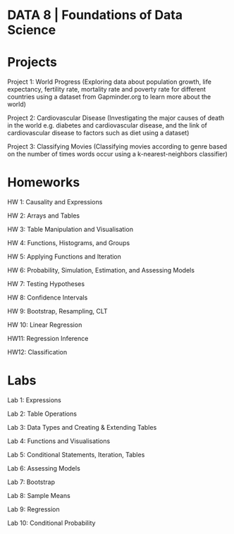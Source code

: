 # DATA 8 | Foundations of Data Science

# Projects

Project 1: World Progress (Exploring data about population growth, life expectancy, fertility rate, mortality rate and poverty rate for different countries using a dataset from Gapminder.org to learn more about the world)

Project 2: Cardiovascular Disease (Investigating the major causes of death in the world e.g. diabetes and cardiovascular disease, and the link of cardiovascular disease to factors such as diet using a dataset)

Project 3: Classifying Movies (Classifying movies according to genre based on the number of times words occur using a k-nearest-neighbors classifier)

# Homeworks 

HW 1: Causality and Expressions

HW 2: Arrays and Tables

HW 3: Table Manipulation and Visualisation

HW 4: Functions, Histograms, and Groups

HW 5: Applying Functions and Iteration

HW 6: Probability, Simulation, Estimation, and Assessing Models

HW 7: Testing Hypotheses

HW 8: Confidence Intervals

HW 9: Bootstrap, Resampling, CLT

HW 10: Linear Regression

HW11: Regression Inference

HW12: Classification


# Labs
Lab 1: Expressions

Lab 2: Table Operations

Lab 3: Data Types and Creating & Extending Tables

Lab 4: Functions and Visualisations

Lab 5: Conditional Statements, Iteration, Tables

Lab 6: Assessing Models

Lab 7: Bootstrap

Lab 8: Sample Means

Lab 9: Regression

Lab 10: Conditional Probability
